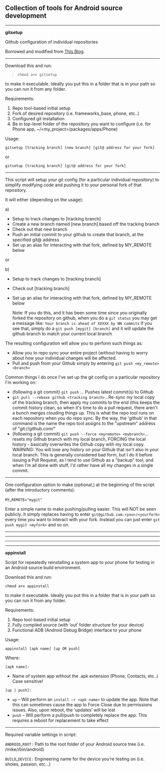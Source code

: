 Collection of tools for Android source development
--------------------------------------------------


----------

**gitsetup**

Github configuration of individual repositories

Borrowed and modified from [This Blog][1].


----------


Download this and run: 

>     chmod a+x gitsetup

to make it executable.  Ideally you put this in a folder that is in your path so you can run it from any folder.

Requirements:

 1. Repo tool-based initial setup
 2. Fork of desired repository (i.e. frameworks_base, phone,
    etc..)
 3. Configured git installation
 4. Be in top-level folder of the repository you want to
    configure (i.e. for Phone app,
    ~/<my_project>/packages/apps/Phone)

Usage:

    gitsetup [tracking branch] [new branch] [git@ address for your fork]

or

    gitsetup [tracking branch] [git@ address for your fork]

----------


This script will setup your git config (for a particular individual repository) to simplify modifying code and pushing it to your personal fork of that repository. 

It will either (depending on the usage):

a) 
  - Setup to track changes to [tracking branch]
  - Create a new branch named [new branch] based off the
    tracking branch
  - Check out that new branch
  - Push an initial commit to your github to create that
    branch, at the specified git@ address
  - Set up an alias for interacting with that fork, defined
    by MY_REMOTE below

or

b)
  - Setup to track changes to [tracking branch]
  - Check out [tracking branch]
  - Set up an alias for interacting with that fork, defined
    by MY_REMOTE below

    Note: If you do this, and it has been some time since you originally forked
          the repository on github, when you do a `git status` you may get a message like:
          `Your branch is ahead of XXXXX by NN commits`
          If you see that, simply do a `git push [mygit] [branch]` and it will update 
          the github branch to match your current local branch


The resulting configuration will allow you to perform such things as:

  - Allow you to repo sync your entire project (without
    having to worry about how your individual changes will
    be affected.
  - Pull and push from your Github simply by
    entering `git push <my_remote> <branch>`

Common things I do once I've set up the git config on a particular repository I'm working on:

  - (following a git commit) `git push` <myremote> <mybranch> ... Pushes latest commit(s) to Github
  - `git pull --rebase github <tracking branch>`...Re-sync
    my local copy of the tracking branch, then apply my
    commits to the end (this keeps the commit history clean,
    so when it's time to do a pull request, there aren't a
    bunch merges clouding things up.  This is what the repo
    tool runs on each repository when you do repo sync.  By
    the way, the 'github' in that command is the name the
    repo tool assigns to the "upstream" address of
    "git://github.com/"
  - (following a git commit) `git push --force <myremote>
        <mybranch>`... resets my Github branch with my local
    branch,  FORCING the local history - basically
    overwrites the Github copy with my local copy.  WARNING:  You will lose any history on your Github that isn't also in your local branch.  This is generally considered
    bad form, but I do it before issuing a Pull Request, as
    I tend to use Github as a "backup" tool, and when I'm
    all done with stuff, I'd rather have all my changes in a
    single commit.


----------


One configuration option to make (optional,) at the beginning of the script (after the introductory comments):

`MY`_`REMOTE="mygit"`

Enter a simple name to make pushing/pulling easier.  This will NOT be seen publicly.  It simply replaces having to enter `git@github.com:<you>/<yourfork>` every time you want to interact  with your fork.  Instead you can just enter `git push mygit <myfork>` and so on.


----------


----------


----------


----------


**appinstall**

Script for repeatedly reinstalling a system app to your phone for testing in an Android source build environment.

Download this and run: 

`chmod a+x appinstall`

to make it executable.  Ideally you put this in a folder that is in your path so you can run it from any folder.

Requirements:

1. Repo tool-based initial setup
2. Fully compiled source (with ‘out’ folder structure for your device)
3. Functional ADB (Android Debug Bridge) interface to your phone

Usage:

`appinstall [apk name] [up OR push]`

Where:

`[apk name]:`

  - Name of system app without the .apk extension (Phone, Contacts, etc..) Case sensitive!

`[up | push]:`

  - `up` – Will perform an `install –r <apk name>` to update the
    app.  Note that this can sometimes cause the app to
    Force Close due to permissions issues.  Also, upon
    reboot, the ‘updates’ will be lost
  - `push` – Will perform a pull/push to completely replace
    the app.  This requires a reboot for replacement to take
    effect


----------


Required variable settings in script:

`ANDROID`_`ROOT:` Path to the root folder of your Android source tree (i.e. /mike/<you>/bin/android)

`BUILD`_`DEVICE:` Engineering name for the device you’re testing on (i.e. sholes, passion, etc…)


  [1]: http://blog.mhartl.com/2008/10/14/setting-up-your-git-repositories-for-open-source-projects-at-github/ "This Blog"

